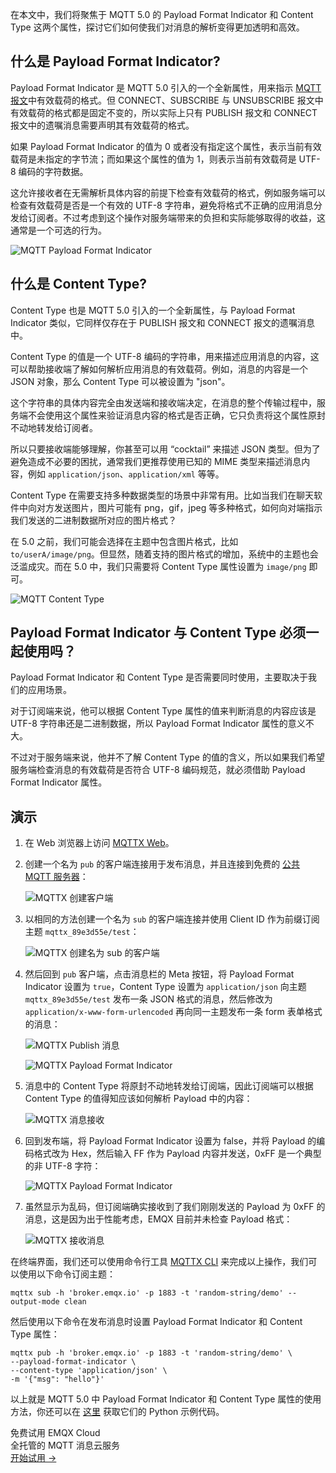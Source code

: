 在本文中，我们将聚焦于 MQTT 5.0 的 Payload Format Indicator 和 Content Type 这两个属性，探讨它们如何使我们对消息的解析变得更加透明和高效。

## 什么是 Payload Format Indicator?

Payload Format Indicator 是 MQTT 5.0 引入的一个全新属性，用来指示 [MQTT 报文](https://www.emqx.com/zh/blog/introduction-to-mqtt-control-packets)中有效载荷的格式。但 CONNECT、SUBSCRIBE 与 UNSUBSCRIBE 报文中有效载荷的格式都是固定不变的，所以实际上只有 PUBLISH 报文和 CONNECT 报文中的遗嘱消息需要声明其有效载荷的格式。

如果 Payload Format Indicator 的值为 0 或者没有指定这个属性，表示当前有效载荷是未指定的字节流；而如果这个属性的值为 1，则表示当前有效载荷是 UTF-8 编码的字符数据。

这允许接收者在无需解析具体内容的前提下检查有效载荷的格式，例如服务端可以检查有效载荷是否是一个有效的 UTF-8 字符串，避免将格式不正确的应用消息分发给订阅者。不过考虑到这个操作对服务端带来的负担和实际能够取得的收益，这通常是一个可选的行为。

![MQTT Payload Format Indicator](https://assets.emqx.com/images/1918b4c4b45be63be94faefda5552178.jpg)

## 什么是 Content Type?

Content Type 也是 MQTT 5.0 引入的一个全新属性，与 Payload Format Indicator 类似，它同样仅存在于 PUBLISH 报文和 CONNECT 报文的遗嘱消息中。

Content Type 的值是一个 UTF-8 编码的字符串，用来描述应用消息的内容，这可以帮助接收端了解如何解析应用消息的有效载荷。例如，消息的内容是一个 JSON 对象，那么 Content Type 可以被设置为 "json"。

这个字符串的具体内容完全由发送端和接收端决定，在消息的整个传输过程中，服务端不会使用这个属性来验证消息内容的格式是否正确，它只负责将这个属性原封不动地转发给订阅者。

所以只要接收端能够理解，你甚至可以用 “cocktail” 来描述 JSON 类型。但为了避免造成不必要的困扰，通常我们更推荐使用已知的 MIME 类型来描述消息内容，例如 `application/json`、`application/xml` 等等。

Content Type 在需要支持多种数据类型的场景中非常有用。比如当我们在聊天软件中向对方发送图片，图片可能有 png，gif，jpeg 等多种格式，如何向对端指示我们发送的二进制数据所对应的图片格式？

在 5.0 之前，我们可能会选择在主题中包含图片格式，比如 `to/userA/image/png`。但显然，随着支持的图片格式的增加，系统中的主题也会泛滥成灾。而在 5.0 中，我们只需要将 Content Type 属性设置为 `image/png` 即可。

![MQTT Content Type](https://assets.emqx.com/images/33655d6d84dce7b65d5b468368750fe3.jpg)

## Payload Format Indicator 与 Content Type 必须一起使用吗？

Payload Format Indicator 和 Content Type 是否需要同时使用，主要取决于我们的应用场景。

对于订阅端来说，他可以根据 Content Type 属性的值来判断消息的内容应该是 UTF-8 字符串还是二进制数据，所以 Payload Format Indicator 属性的意义不大。

不过对于服务端来说，他并不了解 Content Type 的值的含义，所以如果我们希望服务端检查消息的有效载荷是否符合 UTF-8 编码规范，就必须借助 Payload Format Indicator 属性。

## 演示

1. 在 Web 浏览器上访问 [MQTTX Web](https://mqttx.app/web-client/)。

2. 创建一个名为 `pub` 的客户端连接用于发布消息，并且连接到免费的 [公共 MQTT 服务器](https://www.emqx.com/zh/mqtt/public-mqtt5-broker)：

   ![MQTTX 创建客户端](https://assets.emqx.com/images/3caf7341b589eb9c0f1ab86bf10006b0.png)

3. 以相同的方法创建一个名为 `sub` 的客户端连接并使用 Client ID 作为前缀订阅主题 `mqttx_89e3d55e/test`：

   ![MQTTX 创建名为 sub 的客户端](https://assets.emqx.com/images/7b14002dc798e92330d810385e190e95.png)

4. 然后回到 `pub` 客户端，点击消息栏的 Meta 按钮，将 Payload Format Indicator 设置为 `true`，Content Type 设置为 `application/json` 向主题 `mqttx_89e3d55e/test` 发布一条 JSON 格式的消息，然后修改为 `application/x-www-form-urlencoded` 再向同一主题发布一条 form 表单格式的消息：

   ![MQTTX Publish 消息](https://assets.emqx.com/images/426791206386f2495e2aa39983408a92.png)

   ![MQTTX Payload Format Indicator](https://assets.emqx.com/images/d57d53438bdbb57e7b61932ebc9bcfad.png)

5. 消息中的 Content Type 将原封不动地转发给订阅端，因此订阅端可以根据 Content Type 的值得知应该如何解析 Payload 中的内容：

   ![MQTTX 消息接收](https://assets.emqx.com/images/8152fe5fa6448c760ceff37dd0e4c51f.png)

6. 回到发布端，将 Payload Format Indicator 设置为 false，并将 Payload 的编码格式改为 Hex，然后输入 FF 作为 Payload 内容并发送，0xFF 是一个典型的非 UTF-8 字符：

   ![MQTTX Payload Format Indicator](https://assets.emqx.com/images/91b2e1059174351935e0d1bbf8869efa.png)

7. 虽然显示为乱码，但订阅端确实接收到了我们刚刚发送的 Payload 为 0xFF 的消息，这是因为出于性能考虑，EMQX 目前并未检查 Payload 格式：

   ![MQTTX 接收消息](https://assets.emqx.com/images/2362ab53295ecb87bc5b9d43cb0de22a.png)

在终端界面，我们还可以使用命令行工具 [MQTTX CLI](https://mqttx.app/zh/cli) 来完成以上操作，我们可以使用以下命令订阅主题：

```
mqttx sub -h 'broker.emqx.io' -p 1883 -t 'random-string/demo' --output-mode clean
```

然后使用以下命令在发布消息时设置 Payload Format Indicator 和 Content Type 属性：

```
mqttx pub -h 'broker.emqx.io' -p 1883 -t 'random-string/demo' \
--payload-format-indicator \
--content-type 'application/json' \
-m '{"msg": "hello"}'
```

以上就是 MQTT 5.0 中 Payload Format Indicator 和 Content Type 属性的使用方法，你还可以在 [这里](https://github.com/emqx/MQTT-Feature-Examples) 获取它们的 Python 示例代码。

<section class="promotion">
    <div>
        免费试用 EMQX Cloud
        <div class="is-size-14 is-text-normal has-text-weight-normal">全托管的 MQTT 消息云服务</div>
    </div>
    <a href="https://accounts-zh.emqx.com/signup?continue=https://cloud.emqx.com/console/deployments/0?oper=new" class="button is-gradient px-5">开始试用 →</a>
</section>
